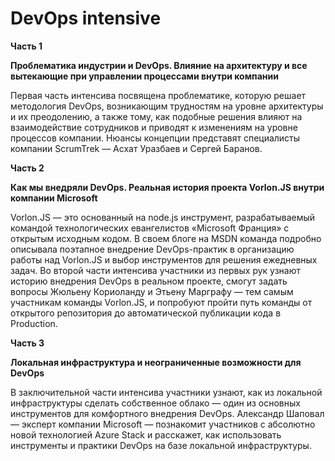 # DevOps intensive

<b>Часть 1

Проблематика индустрии и DevOps. Влияние на архитектуру и все вытекающие при управлении процессами внутри компании</b>


Первая часть интенсива посвящена проблематике, которую решает методология DevOps, возникающим трудностям на уровне архитектуры и их преодолению, а также тому, как подобные решения влияют на взаимодействие сотрудников и приводят к изменениям на уровне процессов компании. Нюансы концепции представят специалисты компании ScrumTrek — Асхат Уразбаев и Сергей Баранов.


<b>Часть 2

Как мы внедряли DevOps. Реальная история проекта Vorlon.JS внутри компании Microsoft</b>


Vorlon.JS — это основанный на node.js инструмент, разрабатываемый командой технологических евангелистов «Microsoft Франция» с открытым исходным кодом. В своем блоге на MSDN команда подробно описывала поэтапное внедрение DevOps-практик в организацию работы над Vorlon.JS и выбор инструментов для решения ежедневных задач. Во второй части интенсива участники из первых рук узнают историю внедрения DevOps в реальном проекте, смогут задать вопросы Жюльену Кориоланду и Этьену Марграфу — тем самым участникам команды Vorlon.JS, и попробуют пройти путь команды от открытого репозитория до автоматической публикации кода в Production.


<b>Часть 3

Локальная инфраструктура и неограниченные возможности для DevOps</b>


В заключительной части интенсива участники узнают, как из локальной инфраструктуры сделать собственное облако — один из основных инструментов для комфортного внедрения DevOps. Александр Шаповал — эксперт компании Microsoft — познакомит участников с абсолютно новой технологией Azure Stack и расскажет, как использовать инструменты и практики DevOps на базе локальной инфраструктуры.

